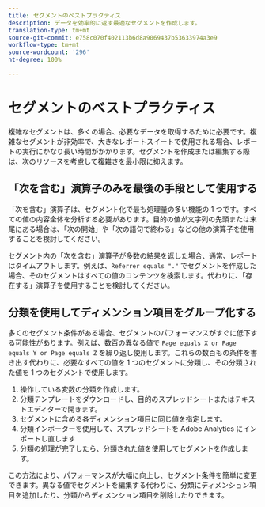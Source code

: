 ```yaml
---
title: セグメントのベストプラクティス
description: データを効率的に返す最適なセグメントを作成します。
translation-type: tm+mt
source-git-commit: e758c070f402113b6d8a9069437b53633974a3e9
workflow-type: tm+mt
source-wordcount: '296'
ht-degree: 100%

---
```



# セグメントのベストプラクティス

複雑なセグメントは、多くの場合、必要なデータを取得するために必要です。複雑なセグメントが非効率で、大きなレポートスイートで使用される場合、レポートの実行にかなり長い時間がかかります。セグメントを作成または編集する際は、次のリソースを考慮して複雑さを最小限に抑えます。

## 「次を含む」演算子のみを最後の手段として使用する

「次を含む」演算子は、セグメント化で最も処理量の多い機能の 1 つです。すべての値の内容全体を分析する必要があります。目的の値が文字列の先頭または末尾にある場合は、「次の開始」や「次の語句で終わる」などの他の演算子を使用することを検討してください。

セグメント内の「次を含む」演算子が多数の結果を返した場合、通常、レポートはタイムアウトします。例えば、`Referrer equals "."` でセグメントを作成した場合、そのセグメントはすべての値のコンテンツを検索します。代わりに、「存在する」演算子を使用することを検討してください。

## 分類を使用してディメンション項目をグループ化する

多くのセグメント条件がある場合、セグメントのパフォーマンスがすぐに低下する可能性があります。例えば、数百の異なる値で `Page equals X or Page equals Y or Page equals Z` を繰り返し使用します。これらの数百もの条件を書き出す代わりに、必要なすべての値を 1 つのセグメントに分類し、その分類された値を 1 つのセグメントで使用します。

1. 操作している変数の分類を作成します。
2. 分類テンプレートをダウンロードし、目的のスプレッドシートまたはテキストエディターで開きます。
3. セグメントに含める各ディメンション項目に同じ値を指定します。
4. 分類インポーターを使用して、スプレッドシートを Adobe Analytics にインポートし直します
5. 分類の処理が完了したら、分類された値を使用してセグメントを作成します。

この方法により、パフォーマンスが大幅に向上し、セグメント条件を簡単に変更できます。異なる値でセグメントを編集する代わりに、分類にディメンション項目を追加したり、分類からディメンション項目を削除したりできます。
